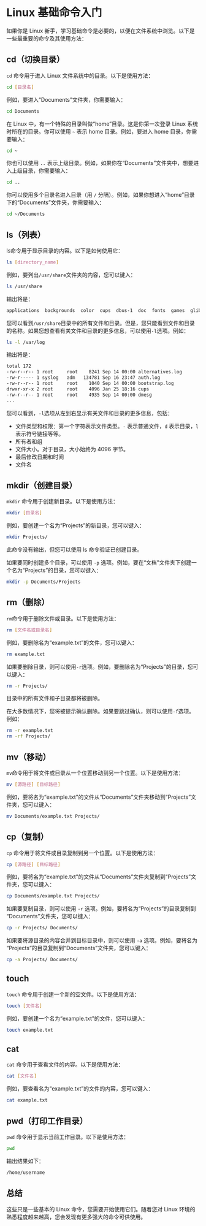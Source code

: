 # Linux 基础命令入门

<Validator lang="zh-hans" :platform-list="['Ubuntu 22.04','Debian 11.6','CentOS 7.9','MacOS 13.2']" date="2023-04-27" />

如果你是 Linux 新手，学习基础命令是必要的，以便在文件系统中浏览。以下是一些最重要的命令及其使用方法：

## cd（切换目录）

`cd` 命令用于进入 Linux 文件系统中的目录。以下是使用方法：

```sh
cd [目录名]
```

例如，要进入“Documents”文件夹，你需要输入：

```sh
cd Documents
```

在 Linux 中，有一个特殊的目录叫做“home”目录。这是你第一次登录 Linux 系统时所在的目录。你可以使用 `~` 表示 home 目录。例如，要进入 home 目录，你需要输入：

```sh
cd ~
```

你也可以使用 `..` 表示上级目录。例如，如果你在“Documents”文件夹中，想要进入上级目录，你需要输入：

```sh
cd ..
```

你可以使用多个目录名进入目录（用 `/` 分隔）。例如，如果你想进入“home”目录下的“Documents”文件夹，你需要输入：

```sh
cd ~/Documents
```

## ls（列表）

ls命令用于显示目录的内容。以下是如何使用它：

```sh
ls [directory_name]
```

例如，要列出`/usr/share`文件夹的内容，您可以键入：

```sh
ls /usr/share
```

输出将是：

```sh
applications  backgrounds  color  cups  dbus-1  doc  fonts  games  glib-2.0  gnome-shell  icons  i18n  locale  man  metainfo  mime  perl  pixmaps  polkit-1  systemd  themes  xml
```

您可以看到`/usr/share`目录中的所有文件和目录。但是，您只能看到文件和目录的名称。如果您想查看有关文件和目录的更多信息，可以使用`-l`选项。例如：

```sh
ls -l /var/log
```

输出将是：

```sh
total 172
-rw-r--r-- 1 root     root    8241 Sep 14 00:00 alternatives.log
-rw-r----- 1 syslog   adm   134781 Sep 16 23:47 auth.log
-rw-r--r-- 1 root     root    1040 Sep 14 00:00 bootstrap.log
drwxr-xr-x 2 root     root    4096 Jan 25 18:16 cups
-rw-r--r-- 1 root     root    4935 Sep 14 00:00 dmesg
...
```

您可以看到，`-l`选项从左到右显示有关文件和目录的更多信息，包括：

- 文件类型和权限：第一个字符表示文件类型。`-` 表示普通文件，`d` 表示目录，`l` 表示符号链接等等。
- 所有者和组
- 文件大小。对于目录，大小始终为 4096 字节。
- 最后修改日期和时间
- 文件名

## mkdir（创建目录）

`mkdir` 命令用于创建新目录。以下是使用方法：

```sh
mkdir [目录名]
```

例如，要创建一个名为“Projects”的新目录，您可以键入：

```sh
mkdir Projects/
```

此命令没有输出，但您可以使用 ls 命令验证已创建目录。

如果要同时创建多个目录，可以使用 `-p` 选项。例如，要在“文档”文件夹下创建一个名为“Projects”的目录，您可以键入：

```sh
mkdir -p Documents/Projects
```

## rm（删除）

`rm`命令用于删除文件或目录。以下是使用方法：

```sh
rm [文件名或目录名]
```

例如，要删除名为“example.txt”的文件，您可以键入：

```sh
rm example.txt
```

如果要删除目录，则可以使用`-r`选项。例如，要删除名为“Projects”的目录，您可以键入：

```sh
rm -r Projects/
```

目录中的所有文件和子目录都将被删除。

在大多数情况下，您将被提示确认删除。如果要跳过确认，则可以使用`-f`选项。例如：

```sh
rm -r example.txt
rm -rf Projects/
```

## mv（移动）

`mv`命令用于将文件或目录从一个位置移动到另一个位置。以下是使用方法：

```sh
mv [源路径] [目标路径]
```

例如，要将名为“example.txt”的文件从“Documents”文件夹移动到“Projects”文件夹，您可以键入：

```sh
mv Documents/example.txt Projects/
```

## cp（复制）

`cp` 命令用于将文件或目录复制到另一个位置。以下是使用方法：

```sh
cp [源路径] [目标路径]
```

例如，要将名为“example.txt”的文件从“Documents”文件夹复制到“Projects”文件夹，您可以键入：

```sh
cp Documents/example.txt Projects/
```

如果要复制目录，则可以使用 `-r` 选项。例如，要将名为“Projects”的目录复制到“Documents”文件夹，您可以键入：

```sh
cp -r Projects/ Documents/
```

如果要将源目录的内容合并到目标目录中，则可以使用 `-a` 选项。例如，要将名为“Projects”的目录复制到“Documents”文件夹，您可以键入：

```sh
cp -a Projects/ Documents/
```

## touch

`touch` 命令用于创建一个新的空文件。以下是使用方法：

```sh
touch [文件名]
```

例如，要创建一个名为“example.txt”的文件，您可以键入：

```sh
touch example.txt
```

## cat

`cat` 命令用于查看文件的内容。以下是使用方法：

```sh
cat [文件名]
```

例如，要查看名为“example.txt”的文件的内容，您可以键入：

```sh
cat example.txt
```

## pwd（打印工作目录）

`pwd` 命令用于显示当前工作目录。以下是使用方法：

```sh
pwd
```

输出结果如下：

```sh
/home/username
```

## 总结

这些只是一些基本的 Linux 命令，您需要开始使用它们。随着您对 Linux 环境的熟悉程度越来越高，您会发现有更多强大的命令可供使用。